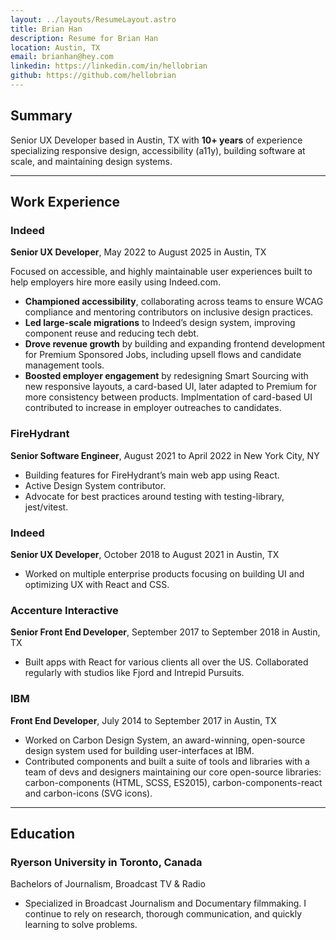 ```yaml
---
layout: ../layouts/ResumeLayout.astro
title: Brian Han
description: Resume for Brian Han
location: Austin, TX
email: brianhan@hey.com
linkedin: https://linkedin.com/in/hellobrian
github: https://github.com/hellobrian
---
```


## Summary

Senior UX Developer based in Austin, TX with **10+ years** of experience specializing responsive design, accessibility (a11y), building software at scale, and maintaining design systems.

---

## Work Experience

### Indeed

**Senior UX Developer**, May 2022 to August 2025 in Austin, TX

Focused on accessible, and highly maintainable user experiences built to help employers hire more easily using Indeed.com.

- **Championed accessibility**, collaborating across teams to ensure WCAG compliance and mentoring contributors on inclusive design practices.
- **Led large-scale migrations** to Indeed’s design system, improving component reuse and reducing tech debt.
- **Drove revenue growth** by building and expanding frontend development for Premium Sponsored Jobs, including upsell flows and candidate management tools.
- **Boosted employer engagement** by redesigning Smart Sourcing with new responsive layouts, a card-based UI, later adapted to Premium for more consistency between products. Implmentation of card-based UI contributed to increase in employer outreaches to candidates.

### FireHydrant

**Senior Software Engineer**, August 2021 to April 2022 in New York City, NY

- Building features for FireHydrant’s main web app using React.
- Active Design System contributor.
- Advocate for best practices around testing with testing-library, jest/vitest.

### Indeed

**Senior UX Developer**, October 2018 to August 2021 in Austin, TX

- Worked on multiple enterprise products focusing on building UI
  and optimizing UX with React and CSS.

### Accenture Interactive

**Senior Front End Developer**, September 2017 to September 2018 in Austin, TX

- Built apps with React for various clients all over the US. Collaborated
  regularly with studios like Fjord and Intrepid Pursuits.

### IBM

**Front End Developer**, July 2014 to September 2017 in Austin, TX

- Worked on Carbon Design System, an award-winning, open-source
  design system used for building user-interfaces at IBM.
- Contributed components and built a suite of tools and libraries with a
  team of devs and designers maintaining our core open-source libraries:
  carbon-components (HTML, SCSS, ES2015), carbon-components-react
  and carbon-icons (SVG icons).

---

## Education

### Ryerson University in Toronto, Canada

Bachelors of Journalism, Broadcast TV & Radio

- Specialized in Broadcast Journalism and Documentary filmmaking. I
  continue to rely on research, thorough communication, and quickly
  learning to solve problems.
